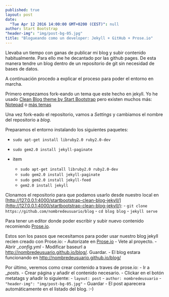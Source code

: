 ```yaml
---
published: true
layout: post
date: 
  "Tue Apr 12 2016 14:00:00 GMT+0200 (CEST)": null
author: Start Bootstrap
"header-img": "img/post-bg-05.jpg"
title: "Blogueando como un developer: Jekyll + GitHub + Prose.io"
---
```



Llevaba un tiempo con ganas de publicar mi blog y subir contenido habitualmente. Para ello me he decantado por las github pages. De esta manera tendre un blog dentro de un repositorio de git sin necesidad de bases de datos.

A continuación procedo a explicar el proceso para poder el entorno en marcha.

Primero empezamos fork-eando un tema que este hecho en jekyll. Yo he usado [Clean Blog theme by Start Bootstrap](https://github.com/IronSummitMedia/startbootstrap-clean-blog-jekyll) pero existen muchos más: [Notepad](https://github.com/hmfaysal/Notepad) o [más temas](http://jekyllthemes.org/)

Una vez fork-eado el repositorio, vamos a _Settings_ y cambiamos el nombre del repositorio a _blog_.

Preparamos el entorno instalando los siguientes paquetes:

- `sudo apt-get install libruby2.0 ruby2.0-dev`
- `sudo gem2.0 install jekyll-paginate`
- item


	- `sudo apt-get install libruby2.0 ruby2.0-dev`
	- `sudo gem2.0 install jekyll-paginate`
	- `sudo gem2.0 install jekyll-feed`
	- `gem2.0 install jekyll`
    
Clonamos el repositorio para que podamos usarlo desde nuestro local en [http://127.0.0.1:4000/startbootstrap-clean-blog-jekyll/](http://127.0.0.1:4000/startbootstrap-clean-blog-jekyll/):
	- `git clone https://github.com/nombredeusuario/blog`
	- `cd blog blog`
	- `jekyll serve`
    
    
Para tener un editor donde poder escribir y subir nuevo contenido recomiendo [Prose.io](http://prose.io).

Estos son los pasos que necesitamos para poder usar nuestro blog jekyll recien creado con Prose.io:
	- Autorizate en [Prose.io](http://prose.io)
	- Vete al proyecto.
	- Abrir __config.yml_
	- Modificar baseurl a http://nombredeusuario.github.io/blog/. Guardar.
	- El blog estara funcionando en http://nombredeusuario.github.io/blog/
    
Por último, veremos como crear contenido a traves de prose.io:
	- Ir a __posts_.
	- Crear página y añadir el contenido necesario.
	- Clickar en el botón metatags y añadir lo siguiente:
		- `layout: post`
		- `author: nombredeusuario`
		- `"header-img": "img/post-bg-05.jpg"`
	- Guardar
	- El post aparecera automáticamente en el listado del blog. :-)
